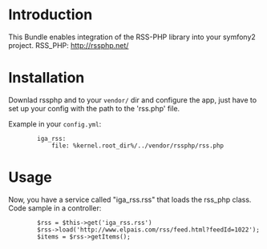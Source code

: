 Introduction
============

This Bundle enables integration of the RSS-PHP library into your symfony2 project.
RSS_PHP: http://rssphp.net/


Installation
============

Downlad rssphp and to your ``vendor/`` dir and configure the app, just have to set up your config with the path to the 'rss.php' file.

Example in your ``config.yml``:

            iga_rss:
                file: %kernel.root_dir%/../vendor/rssphp/rss.php
       



Usage
============

Now, you have a service called "iga_rss.rss" that loads the rss_php class.
Code sample in a controller:

            $rss = $this->get('iga_rss.rss')
            $rss->load('http://www.elpais.com/rss/feed.html?feedId=1022');
            $items = $rss->getItems();
       

